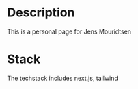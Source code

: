 # Description
This is a personal page for Jens Mouridtsen

# Stack
The techstack includes next.js, tailwind